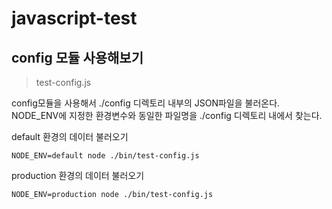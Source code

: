 # javascript-test

## config 모듈 사용해보기

> test-config.js

config모듈을 사용해서 ./config 디렉토리 내부의 JSON파일을 불러온다.  
NODE_ENV에 지정한 환경변수와 동일한 파일명을 ./config 디렉토리 내에서 찾는다.

default 환경의 데이터 불러오기

```
NODE_ENV=default node ./bin/test-config.js
```

production 환경의 데이터 불러오기

```
NODE_ENV=production node ./bin/test-config.js
```
